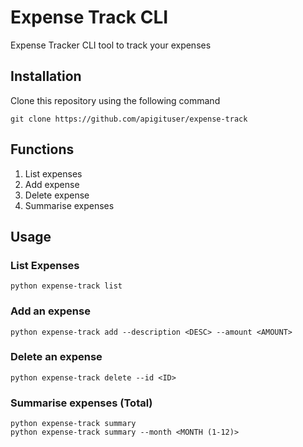 # Expense Track CLI
Expense Tracker CLI tool to track your expenses

## Installation
Clone this repository using the following command
  ```
  git clone https://github.com/apigituser/expense-track
  ```

## Functions
1. List expenses
2. Add expense
3. Delete expense
4. Summarise expenses

## Usage

### List Expenses
  ```
  python expense-track list
  ```
### Add an expense
  ```
  python expense-track add --description <DESC> --amount <AMOUNT>
  ```
### Delete an expense
  ```
  python expense-track delete --id <ID>
  ```
### Summarise expenses (Total)
  ```
  python expense-track summary
  python expense-track summary --month <MONTH (1-12)>
  ```
